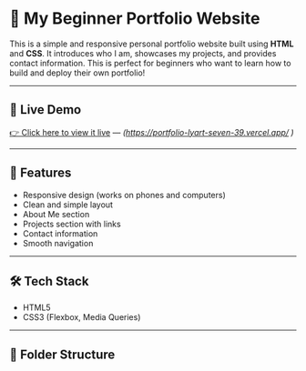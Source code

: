 # 💼 My Beginner Portfolio Website

This is a simple and responsive personal portfolio website built using **HTML** and **CSS**. It introduces who I am, showcases my projects, and provides contact information. This is perfect for beginners who want to learn how to build and deploy their own portfolio!

---

## 📸 Live Demo

[👉 Click here to view it live](#) — *(https://portfolio-lyart-seven-39.vercel.app/
)*

---

## 🚀 Features

- Responsive design (works on phones and computers)
- Clean and simple layout
- About Me section
- Projects section with links
- Contact information
- Smooth navigation

---

## 🛠 Tech Stack

- HTML5
- CSS3 (Flexbox, Media Queries)

---

## 📁 Folder Structure

